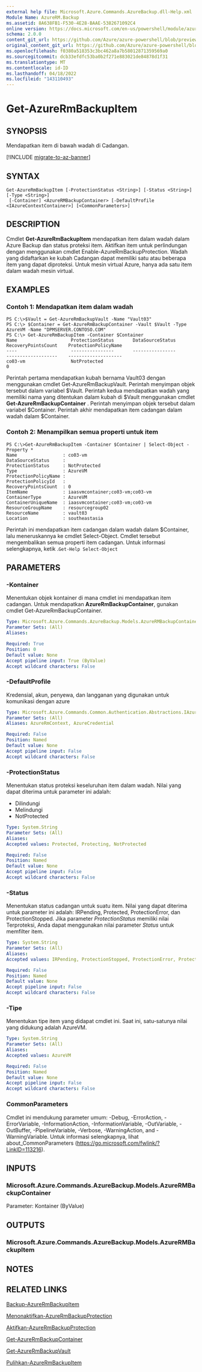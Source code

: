 ```yaml
---
external help file: Microsoft.Azure.Commands.AzureBackup.dll-Help.xml
Module Name: AzureRM.Backup
ms.assetid: 8A638FB1-F530-4E28-BAAE-5382671092C4
online version: https://docs.microsoft.com/en-us/powershell/module/azurerm.backup/get-azurermbackupitem
schema: 2.0.0
content_git_url: https://github.com/Azure/azure-powershell/blob/preview/src/ResourceManager/AzureBackup/Commands.AzureBackup/help/Get-AzureRmBackupItem.md
original_content_git_url: https://github.com/Azure/azure-powershell/blob/preview/src/ResourceManager/AzureBackup/Commands.AzureBackup/help/Get-AzureRmBackupItem.md
ms.openlocfilehash: f0380a518353c3bc462a8a7b58012871359569a0
ms.sourcegitcommit: dcb33efdfc53ba0b2f271e883021de84878d1f31
ms.translationtype: MT
ms.contentlocale: id-ID
ms.lasthandoff: 04/18/2022
ms.locfileid: "143110493"
---
```

# Get-AzureRmBackupItem

## SYNOPSIS
Mendapatkan item di bawah wadah di Cadangan.

[!INCLUDE [migrate-to-az-banner](../../includes/migrate-to-az-banner.md)]

## SYNTAX

```
Get-AzureRmBackupItem [-ProtectionStatus <String>] [-Status <String>] [-Type <String>]
 [-Container] <AzureRMBackupContainer> [-DefaultProfile <IAzureContextContainer>] [<CommonParameters>]
```

## DESCRIPTION
Cmdlet **Get-AzureRmBackupItem** mendapatkan item dalam wadah dalam Azure Backup dan status proteksi item.
Aktifkan item untuk perlindungan dengan menggunakan cmdlet Enable-AzureRmBackupProtection.
Wadah yang didaftarkan ke kubah Cadangan dapat memiliki satu atau beberapa item yang dapat diproteksi.
Untuk mesin virtual Azure, hanya ada satu item dalam wadah mesin virtual.

## EXAMPLES

### Contoh 1: Mendapatkan item dalam wadah
```
PS C:\>$Vault = Get-AzureRmBackupVault -Name "Vault03"
PS C:\> $Container = Get-AzureRmBackupContainer -Vault $Vault -Type AzureVM -Name "DPMSERVER.CONTOSO.COM"
PS C:\> Get-AzureRmBackupItem -Container $Container
Name                    ProtectionStatus       DataSourceStatus       RecoveryPointsCount    ProtectionPolicyName
----                    ----------------       ----------------       -------------------    --------------------
co03-vm                 NotProtected                                  0
```

Perintah pertama mendapatkan kubah bernama Vault03 dengan menggunakan cmdlet Get-AzureRmBackupVault.
Perintah menyimpan objek tersebut dalam variabel $Vault.
Perintah kedua mendapatkan wadah yang memiliki nama yang ditentukan dalam kubah di $Vault menggunakan cmdlet **Get-AzureRmBackupContainer** .
Perintah menyimpan objek tersebut dalam variabel $Container.
Perintah akhir mendapatkan item cadangan dalam wadah dalam $Container.

### Contoh 2: Menampilkan semua properti untuk item
```
PS C:\>Get-AzureRmBackupItem -Container $Container | Select-Object -Property *
Name                 : co03-vm
DataSourceStatus     : 
ProtectionStatus     : NotProtected
Type                 : AzureVM
ProtectionPolicyName : 
ProtectionPolicyId   : 
RecoveryPointsCount  : 0
ItemName             : iaasvmcontainer;co03-vm;co03-vm
ContainerType        : AzureVM
ContainerUniqueName  : iaasvmcontainer;co03-vm;co03-vm
ResourceGroupName    : resourcegroup02
ResourceName         : vault03
Location             : southeastasia
```

Perintah ini mendapatkan item cadangan dalam wadah dalam $Container, lalu meneruskannya ke cmdlet Select-Object.
Cmdlet tersebut mengembalikan semua properti item cadangan.
Untuk informasi selengkapnya, ketik .`Get-Help Select-Object`

## PARAMETERS

### -Kontainer
Menentukan objek kontainer di mana cmdlet ini mendapatkan item cadangan.
Untuk mendapatkan **AzureRmBackupContainer**, gunakan cmdlet Get-AzureRmBackupContainer.

```yaml
Type: Microsoft.Azure.Commands.AzureBackup.Models.AzureRMBackupContainer
Parameter Sets: (All)
Aliases:

Required: True
Position: 0
Default value: None
Accept pipeline input: True (ByValue)
Accept wildcard characters: False
```

### -DefaultProfile
Kredensial, akun, penyewa, dan langganan yang digunakan untuk komunikasi dengan azure

```yaml
Type: Microsoft.Azure.Commands.Common.Authentication.Abstractions.IAzureContextContainer
Parameter Sets: (All)
Aliases: AzureRmContext, AzureCredential

Required: False
Position: Named
Default value: None
Accept pipeline input: False
Accept wildcard characters: False
```

### -ProtectionStatus
Menentukan status proteksi keseluruhan item dalam wadah.
Nilai yang dapat diterima untuk parameter ini adalah:
- Dilindungi 
- Melindungi  
- NotProtected

```yaml
Type: System.String
Parameter Sets: (All)
Aliases:
Accepted values: Protected, Protecting, NotProtected

Required: False
Position: Named
Default value: None
Accept pipeline input: False
Accept wildcard characters: False
```

### -Status
Menentukan status cadangan untuk suatu item.
Nilai yang dapat diterima untuk parameter ini adalah: IRPending, Protected, ProtectionError, dan ProtectionStopped.
Jika parameter *ProtectionStatus* memiliki nilai Terproteksi, Anda dapat menggunakan nilai parameter *Status* untuk memfilter item.

```yaml
Type: System.String
Parameter Sets: (All)
Aliases:
Accepted values: IRPending, ProtectionStopped, ProtectionError, Protected

Required: False
Position: Named
Default value: None
Accept pipeline input: False
Accept wildcard characters: False
```

### -Tipe
Menentukan tipe item yang didapat cmdlet ini.
Saat ini, satu-satunya nilai yang didukung adalah AzureVM.

```yaml
Type: System.String
Parameter Sets: (All)
Aliases:
Accepted values: AzureVM

Required: False
Position: Named
Default value: None
Accept pipeline input: False
Accept wildcard characters: False
```

### CommonParameters
Cmdlet ini mendukung parameter umum: -Debug, -ErrorAction, -ErrorVariable, -InformationAction, -InformationVariable, -OutVariable, -OutBuffer, -PipelineVariable, -Verbose, -WarningAction, and -WarningVariable. Untuk informasi selengkapnya, lihat about_CommonParameters (https://go.microsoft.com/fwlink/?LinkID=113216).

## INPUTS

### Microsoft.Azure.Commands.AzureBackup.Models.AzureRMBackupContainer
Parameter: Kontainer (ByValue)

## OUTPUTS

### Microsoft.Azure.Commands.AzureBackup.Models.AzureRMBackupItem

## NOTES

## RELATED LINKS

[Backup-AzureRmBackupItem](./Backup-AzureRmBackupItem.md)

[Menonaktifkan-AzureRmBackupProtection](./Disable-AzureRmBackupProtection.md)

[Aktifkan-AzureRmBackupProtection](./Enable-AzureRmBackupProtection.md)

[Get-AzureRmBackupContainer](./Get-AzureRmBackupContainer.md)

[Get-AzureRmBackupVault](./Get-AzureRmBackupVault.md)

[Pulihkan-AzureRmBackupItem](./Restore-AzureRmBackupItem.md)


